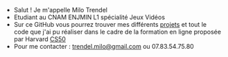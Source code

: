 - Salut ! Je m'appelle Milo Trendel
- Etudiant au CNAM ENJMIN L1 spécialité Jeux Vidéos 
- Sur ce GitHub vous pourrez trouver mes différents [projets](https://milotr.itch.io) et tout le code que j'ai pu réaliser dans le cadre de la formation en ligne proposée par Harvard [CS50](https://github.com/MiloTrendel/CS50)
- Pour me contacter : trendel.milo@gmail.com ou 07.83.54.75.80
